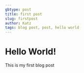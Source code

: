 ```yaml
---
gbtype: post
title: first post
slug: firstpost
author: Katz
tags: blog post, post, hello world
---
```


# Hello World!

This is my first blog post